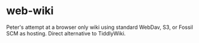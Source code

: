 # web-wiki
Peter's attempt at a browser only wiki using standard WebDav, S3, or Fossil SCM as hosting. Direct alternative to TiddlyWiki.
